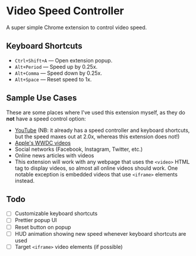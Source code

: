 # Video Speed Controller

A super simple Chrome extension to control video speed.

## Keyboard Shortcuts

- `Ctrl+Shift+A` — Open extension popup.
- `Alt+Period` — Speed up by 0.25x.
- `Alt+Comma` — Speed down by 0.25x.
- `Alt+Space` — Reset speed to 1x.

## Sample Use Cases
These are some places where I've used this extension myself, as they do **not** have a speed control option:

- [YouTube](https://www.youtube.com/watch?v=bMgfRyK7ikY) (NB: it already has a speed controller and keyboard shortcuts, but the speed maxes out at 2.0x, whereas this extension does not!)
- [Apple's WWDC videos](https://developer.apple.com/videos/play/wwdc2019/408/)
- Social networks (Facebook, Instagram, Twitter, etc.)
- Online news articles with videos
- This extension will work with any webpage that uses the `<video>` HTML tag to display videos, so almost all online videos should work. One notable exception is embedded videos that use `<iframe>` elements instead.

## Todo

- [ ] Customizable keyboard shortcuts
- [ ] Prettier popup UI
- [ ] Reset button on popup
- [ ] HUD animation showing new speed whenever keyboard shortcuts are used
- [ ] Target `<iframe>` video elements (if possible)
